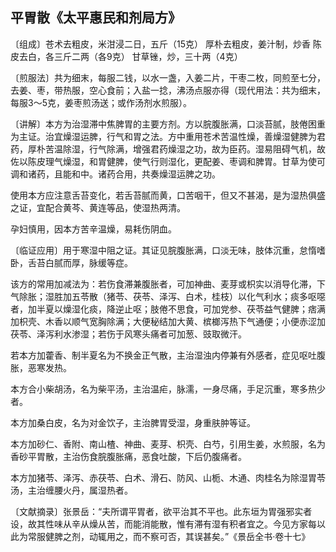 ## 平胃散《太平惠民和剂局方》

〔组成〕苍术去粗皮，米泔浸二日，五斤（15克） 厚朴去粗皮，姜汁制，炒香 陈皮去白，各三斤二两（各9克） 甘草锉，炒，三十两（4克）

〔煎服法〕共为细末，每服二钱，以水一盏，入姜二片，干枣二枚，同煎至七分，去姜、枣，带热服，空心食前；入盐一捻，沸汤点服亦得（现代用法：共为细末，每服3～5克，姜枣煎汤送；或作汤剂水煎服）。

〔讲解〕本方为治湿滞中焦脾胃的主要方剂。方以脘腹胀满，口淡苔腻，肢倦困重为主证。治宜燥湿运脾，行气和胃之法。方中重用苍术苦温性燥，善燥湿健脾为君药，厚朴苦温除湿，行气除满，增强君药燥湿之功，故为臣药。湿易阻碍气机，故佐以陈皮理气燥湿，和胃健脾，使气行则湿化，更配姜、枣调和脾胃。甘草为使可调和诸药，且能和中。诸药合用，共奏燥湿运脾之功。

使用本方应注意舌苔变化，若舌苔腻而黄，口苦咽干，但又不甚渴，是为湿热俱盛之证，宜配合黄芩、黄连等品，使湿热两清。

孕妇慎用，因本方苦辛温燥，易耗伤阴血。

〔临证应用〕用于寒湿中阻之证。其证见脘腹胀满，口淡无味，肢体沉重，怠惰嗜卧，舌苔白腻而厚，脉缓等症。

该方的常用加减法为：若伤食滞兼腹胀者，可加神曲、麦芽或枳实以消导化滞，下气除胀；湿胜加五苓散（猪苓、茯苓、泽泻、白术，桂枝）以化气利水；痰多呕噁者，加半夏以燥湿化痰，降逆止呕；肢倦不思食，可加党参、茯苓益气健脾；痞满加枳壳、木香以顺气宽胸除满；大便秘结加大黄、槟榔泻热下气通便；小便赤涩加茯苓、泽泻利水渗湿；若伤于风寒头痛者可加葱、豉取微汗。

若本方加藿香、制半夏名为不换金正气散，主治湿浊内停兼有外感者，症见呕吐腹胀，恶寒发热。

本方合小柴胡汤，名为柴平汤，主治温疟，脉濡，一身尽痛，手足沉重，寒多热少者。

本方加桑白皮，名为对金饮子，主治脾胃受湿，身重肤肿等证。

本方加砂仁、香附、南山楂、神曲、麦芽、枳壳、白芍，引用生姜，水煎服，名为香砂平胃散，主治伤食脘腹胀痛，恶食吐酸，下后仍腹痛者。

本方加猪苓、泽泻、赤茯苓、白术、滑石、防风、山栀、木通、肉桂名为除湿胃苓汤，主治缠腰火丹，属湿热者。

〔文献摘录〕张景岳：“夫所谓平胃者，欲平治其不平也。此东垣为胃强邪实者设，故其性味从辛从燥从苦，而能消能散，惟有滞有湿有积者宜之。今见方家每以此为常服健脾之剂，动辄用之，而不察可否，其误甚矣。”《景岳全书·卷十七》
